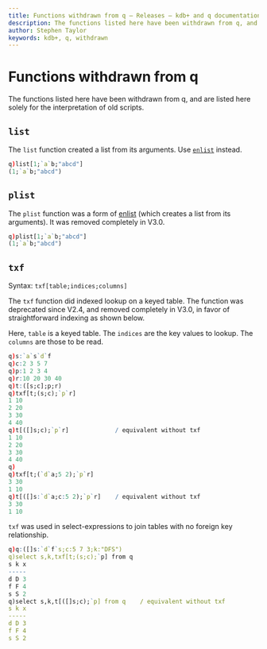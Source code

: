 ```yaml
---
title: Functions withdrawn from q – Releases – kdb+ and q documentation
description: The functions listed here have been withdrawn from q, and are listed here solely for the interpretation of old scripts. 
author: Stephen Taylor
keywords: kdb+, q, withdrawn
---
```

# Functions withdrawn from q




The functions listed here have been withdrawn from q, and are listed here solely for the interpretation of old scripts. 


## `list`

The `list` function created a list from its arguments. Use [`enlist`](../ref/enlist.md) instead.
```q
q)list[1;`a`b;"abcd"]
(1;`a`b;"abcd")
```



## `plist`

The `plist` function was a form of [enlist](../ref/enlist.md) (which creates a list from its arguments). It was removed completely in V3.0.
```q
q)plist[1;`a`b;"abcd"]
(1;`a`b;"abcd")
```


## `txf`

Syntax: `txf[table;indices;columns]`

The `txf` function did indexed lookup on a keyed table. The function was deprecated since V2.4, and removed completely in V3.0, in favor of straightforward indexing as shown below.

Here, `table` is a keyed table. The `indices` are the key values to lookup. The `columns` are those to be read.
```q
q)s:`a`s`d`f
q)c:2 3 5 7
q)p:1 2 3 4
q)r:10 20 30 40
q)t:([s;c];p;r)
q)txf[t;(s;c);`p`r]
1 10
2 20
3 30
4 40
q)t[([]s;c);`p`r]             / equivalent without txf
1 10
2 20
3 30
4 40
q)
q)txf[t;(`d`a;5 2);`p`r]
3 30
1 10
q)t[([]s:`d`a;c:5 2);`p`r]    / equivalent without txf
3 30
1 10
```
`txf` was used in select-expressions to join tables with no foreign key relationship.
```q
q)q:([]s:`d`f`s;c:5 7 3;k:"DFS")
q)select s,k,txf[t;(s;c);`p] from q
s k x
-----
d D 3
f F 4
s S 2
q)select s,k,t[([]s;c);`p] from q    / equivalent without txf
s k x
-----
d D 3
f F 4
s S 2
```


